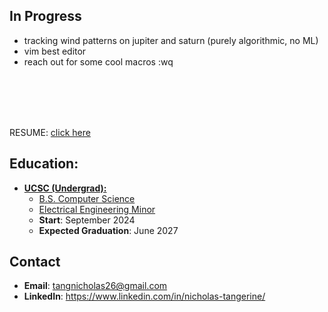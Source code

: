 ## In Progress
 - tracking wind patterns on jupiter and saturn (purely algorithmic, no ML)
 - vim best editor
 - reach out for some cool macros :wq
<br/>
<br/>
<br/>
<br/>

RESUME: [click here](https://docs.google.com/document/d/1ATWdLgZeNuuMbrkygXd3X8yK5zObZiCE8n-l3l5jxFM/edit?usp=sharing)<br/>

## Education:
- <ins>**UCSC (Undergrad):**</ins>
  - <ins>B.S. Computer Science</ins>
  - <ins>Electrical Engineering Minor<ins/>
  - **Start**: September 2024
  - **Expected Graduation**: June 2027

## Contact
- **Email**: tangnicholas26@gmail.com
- **LinkedIn**: https://www.linkedin.com/in/nicholas-tangerine/

<!--
**nicholas-tangerine/nicholas-tangerine** is a ✨ _special_ ✨ repository because its `README.md` (this file) appears on your GitHub profile.

Here are some ideas to get you started:

- 🔭 I’m currently working on ...
- 🌱 I’m currently learning ...
- 👯 I’m looking to collaborate on ...
- 🤔 I’m looking for help with ...
- 💬 Ask me about ...
- 📫 How to reach me: ...
- 😄 Pronouns: ...
- ⚡ Fun fact: ...
-->
